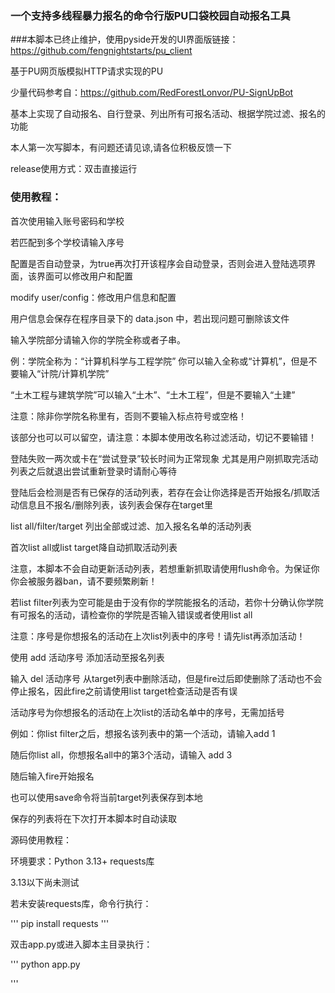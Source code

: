 ### 一个支持多线程暴力报名的命令行版PU口袋校园自动报名工具

###本脚本已终止维护，使用pyside开发的UI界面版链接：https://github.com/fengnightstarts/pu_client

基于PU网页版模拟HTTP请求实现的PU

少量代码参考自：https://github.com/RedForestLonvor/PU-SignUpBot

基本上实现了自动报名、自行登录、列出所有可报名活动、根据学院过滤、报名的功能

本人第一次写脚本，有问题还请见谅,请各位积极反馈一下

release使用方式：双击直接运行

### 使用教程：

首次使用输入账号密码和学校

若匹配到多个学校请输入序号

配置是否自动登录，为true再次打开该程序会自动登录，否则会进入登陆选项界面，该界面可以修改用户和配置

modify user/config：修改用户信息和配置

用户信息会保存在程序目录下的 data.json 中，若出现问题可删除该文件

输入学院部分请输入你的学院全称或者子串。

例：学院全称为：“计算机科学与工程学院” 你可以输入全称或“计算机”，但是不要输入“计院/计算机学院”

“土木工程与建筑学院”可以输入“土木”、“土木工程”，但是不要输入“土建”

注意：除非你学院名称里有，否则不要输入标点符号或空格！

该部分也可以可以留空，请注意：本脚本使用改名称过滤活动，切记不要输错！

登陆失败一两次或卡在“尝试登录”较长时间为正常现象 尤其是用户刚抓取完活动列表之后就退出尝试重新登录时请耐心等待

登陆后会检测是否有已保存的活动列表，若存在会让你选择是否开始报名/抓取活动信息且不报名/删除列表，该列表会保存在target里

list all/filter/target 列出全部或过滤、加入报名名单的活动列表

首次list all或list target降自动抓取活动列表

注意，本脚本不会自动更新活动列表，若想重新抓取请使用flush命令。为保证你你会被服务器ban，请不要频繁刷新！

若list filter列表为空可能是由于没有你的学院能报名的活动，若你十分确认你学院有可报名的活动，请检查你的学院是否输入错误或者使用list all

注意：序号是你想报名的活动在上次list列表中的序号！请先list再添加活动！

使用 add 活动序号 添加活动至报名列表

输入 del 活动序号 从target列表中删除活动，但是fire过后即使删除了活动也不会停止报名，因此fire之前请使用list target检查活动是否有误

活动序号为你想报名的活动在上次list的活动名单中的序号，无需加括号

例如：你list filter之后，想报名该列表中的第一个活动，请输入add 1

随后你list all，你想报名all中的第3个活动，请输入
add 3

随后输入fire开始报名

也可以使用save命令将当前target列表保存到本地

保存的列表将在下次打开本脚本时自动读取

源码使用教程：

环境要求：Python 3.13+  requests库

3.13以下尚未测试

若未安装requests库，命令行执行：

'''
pip install requests
'''

双击app.py或进入脚本主目录执行：

'''
python app.py

'''
